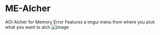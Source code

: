 # ME-Alcher
AOI Alcher for Memory Error
Features a imgui menu from where you pick what you want to alch
![image](https://github.com/user-attachments/assets/6fb4e6f3-a0dc-4401-ac63-e2ad5a4a4a94)
